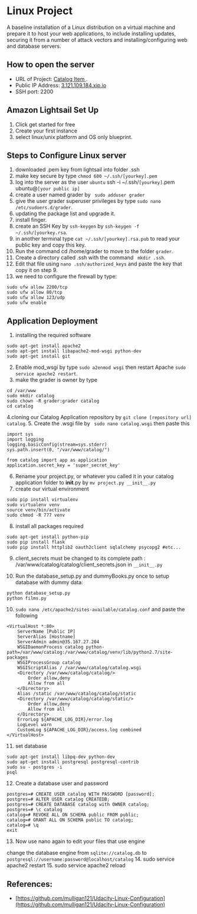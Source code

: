 # Linux Project

A baseline installation of a Linux distribution on a virtual machine and prepare it to host your web applications, to include installing updates, securing it from a number of attack vectors and installing/configuring web and database servers.

## How to open the server

* URL of Project: [Catalog Item ](http://ec2-3-121-109-184.eu-central-1.compute.amazonaws.com/).
* Public IP Address: [3.121.109.184.xip.io](http://3.121.109.184.xip.io)
* SSH port: 2200

## Amazon Lightsail Set Up
1. Click get started for free
2. Create your first instance
3. select linux/unix platform and OS only blueprint.






## Steps to Configure Linux server
1. downloaded .pem key from lightsail into folder .ssh 
2.  make key secure by  type ```chmod 600 ~/.ssh/[yourkey].pem```
3. log into the server as the user ```ubuntu``` ssh -i ~/.ssh/```[yourkey]```.pem ubuntu@```[your public ip]```
4. create a user named grader by ``` sudo adduser grader```
5. give the user grader superuser privileges by type ```sudo nano /etc/sudoers.d/grader```.
6. updating the package list and upgrade it.
7. install finger.
8. create an SSH Key by ```ssh-keygen``` by ```ssh-keygen -f ~/.ssh/[yourkey.rsa```.
9. in another terminal type ```cat ~/.ssh/[yourkey].rsa.pub``` to read your public key and copy this key.
10. Run the command cd /home/grader to move to the folder ```grader```.
11. Create a directory called .ssh with the command ``` mkdir .ssh```.
12. Edit that file using ```nano .ssh/authorized_keys``` and paste the key that copy it on step 9.
13. we need to configure the firewall by type:
``` 
sudo ufw allow 2200/tcp
sudo ufw allow 80/tcp
sudo ufw allow 123/udp
sudo ufw enable
```

## Application Deployment

1. installing the required software
```
sudo apt-get install apache2
sudo apt-get install libapache2-mod-wsgi python-dev
sudo apt-get install git
```
2. Enable mod_wsgi by type ```sudo a2enmod wsgi``` then restart Apache ```sudo service apache2 restart```.
3. make the grader is owner by type 
```
cd /var/www
sudo mkdir catalog
sudo chown -R grader:grader catalog
cd catalog
```
4.cloning our Catalog Application repository by ```git clone [repository url] catalog```.
5. Create the .wsgi file by ``` sudo nano catalog.wsgi``` then paste this 
```
import sys
import logging
logging.basicConfig(stream=sys.stderr)
sys.path.insert(0, "/var/www/catalog/")

from catalog import app as application
application.secret_key = 'super_secret_key'
```
6. Rename your  project.py, or whatever you called it in your catalog application folder to __init__.py by ``` mv project.py __init__.py ```
7. create our virtual environment
```
sudo pip install virtualenv
sudo virtualenv venv
source venv/bin/activate
sudo chmod -R 777 venv
```
8. install all packages required
```
sudo apt-get install python-pip
sudo pip install flask
sudo pip install httplib2 oauth2client sqlalchemy psycopg2 #etc...
```
9. client_secrets must be changed to its complete path : /var/www/catalog/catalog/client_secrets.json in ``` __init__.py ```

10. Run the database_setup.py and dummyBooks.py once to setup database with dummy data:
``` 
python database_setup.py
python films.py
 ```

10. ``` sudo nano /etc/apache2/sites-available/catalog.conf ```
and paste the following 
```
<VirtualHost *:80>
    ServerName [Public IP]
    ServerAlias [Hostname]
    ServerAdmin admin@35.167.27.204
    WSGIDaemonProcess catalog python-path=/var/www/catalog:/var/www/catalog/venv/lib/python2.7/site-packages
    WSGIProcessGroup catalog
    WSGIScriptAlias / /var/www/catalog/catalog.wsgi
    <Directory /var/www/catalog/catalog/>
        Order allow,deny
        Allow from all
    </Directory>
    Alias /static /var/www/catalog/catalog/static
    <Directory /var/www/catalog/catalog/static/>
        Order allow,deny
        Allow from all
    </Directory>
    ErrorLog ${APACHE_LOG_DIR}/error.log
    LogLevel warn
    CustomLog ${APACHE_LOG_DIR}/access.log combined
</VirtualHost>
```
11. set database
```
sudo apt-get install libpq-dev python-dev
sudo apt-get install postgresql postgresql-contrib
sudo su - postgres -i
psql
```
12. Create a database user and password

```
postgres=# CREATE USER catalog WITH PASSWORD [password];
postgres=# ALTER USER catalog CREATEDB;
postgres=# CREATE DATABASE catalog with OWNER catalog;
postgres=# \c catalog
catalog=# REVOKE ALL ON SCHEMA public FROM public;
catalog=# GRANT ALL ON SCHEMA public TO catalog;
catalog=# \q
exit
```
13. Now use nano again to edit your files that use engine

change the database engine from ```sqlite://catalog.db``` to ```postgresql://username:password@localhost/catalog```
14. sudo service apache2 restart
15. sudo service apache2 reload

## References:
* [https://github.com/mulligan121/Udacity-Linux-Configuration](https://github.com/mulligan121/Udacity-Linux-Configuration)
